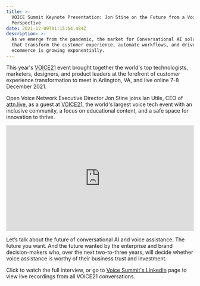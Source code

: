 ```yaml
---
title: >-
  VOICE Summit Keynote Presentation: Jon Stine on the Future from a Voice User’s
  Perspective
date: 2021-12-09T01:15:54.484Z
description: >-
  As we emerge from the pandemic, the market for Conversational AI solutions
  that transform the customer experience, automate workflows, and drive
  ecommerce is growing exponentially.
---
```

This year's [VOICE21](https://www.voicesummit.ai/) event brought together the world's top technologists, marketers, designers, and product leaders at the forefront of customer experience transformation to meet in Arlington, VA, and live online 7-8 December 2021.

Open Voice Network Executive Director Jon Stine joins Ian Utile, CEO of [attn.live](https://www.attn.live/), as a guest at [VOICE21](https://www.voicesummit.ai/), the world's largest voice tech event with an inclusive community, a focus on educational content, and a safe space for innovation to thrive.

<iframe src="https://www.linkedin.com/video/embed/live/urn:li:ugcPost:6874427341519638528" height="284" width="504" frameborder="0" allowfullscreen="" title="Embedded post"></iframe>

Let’s talk about the future of conversational AI and voice assistance. The future you want. And the future wanted by the enterprise and brand decision-makers who, over the next two-to-three years, will decide whether voice assistance is worthy of their business trust and investment. 

Click to watch the full interview, or go to [Voice Summit's LinkedIn](https://www.linkedin.com/company/voicesummit/?miniCompanyUrn=urn%3Ali%3Afs_miniCompany%3A38946061) page to view live recordings from all VOICE21 conversations.
